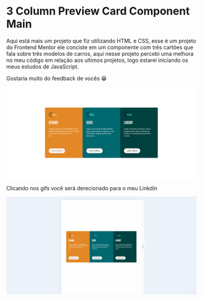 # 3 Column Preview Card Component Main

Aqui está mais um projeto que fiz utilizando HTML e CSS, esse é um projeto do Frontend Mentor ele conciste em um componente com três cartões que fala sobre três modelos de carros, aqui nesse projeto percebi uma melhora no meu código em relação aos ultimos projetos, logo estarei iniciando os meus estudos de JavaScript.

Gostaria muito do feedback de vocês 😁

[<img src="./src/desktop.gif">](https://www.linkedin.com/in/gustavo-silva-564b9a316/)

Clicando nos gifs você será derecionado para o meu Linkdin

[<img src="./src/responsive.gif">](https://www.linkedin.com/in/gustavo-silva-564b9a316/)
